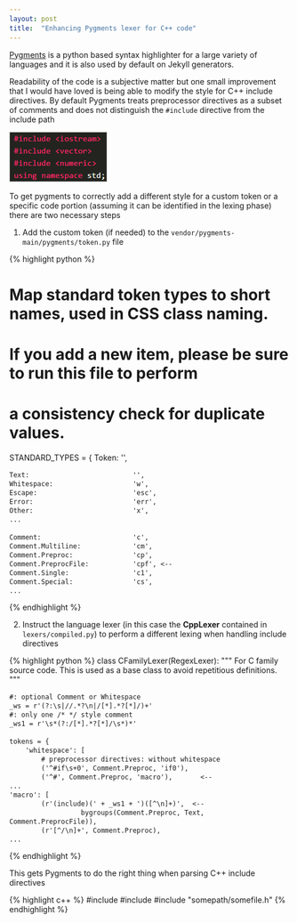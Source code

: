 ```yaml
---
layout: post
title:  "Enhancing Pygments lexer for C++ code"
---
```


[Pygments](http://pygments.org/) is a python based syntax highlighter for a large variety
of languages and it is also used by default on Jekyll generators.

Readability of the code is a subjective matter but one small improvement that
I would have loved is being able to modify the style for C++ include directives.
By default Pygments treats preprocessor directives as a subset of comments and
does not distinguish the `#include` directive from the include path

![include first](/images/posts/enhancingpygments1.png)

To get pygments to correctly add a different style for a custom token or a specific
code portion (assuming it can be identified in the lexing phase) there are two
necessary steps

1) Add the custom token (if needed) to the `vendor/pygments-main/pygments/token.py` file

{% highlight python %}
# Map standard token types to short names, used in CSS class naming.
# If you add a new item, please be sure to run this file to perform
# a consistency check for duplicate values.
STANDARD_TYPES = {
    Token:                         '',

    Text:                          '',
    Whitespace:                    'w',
    Escape:                        'esc',
    Error:                         'err',
    Other:                         'x',
    ...

    Comment:                       'c',
    Comment.Multiline:             'cm',
    Comment.Preproc:               'cp',
    Comment.PreprocFile:           'cpf', <--
    Comment.Single:                'c1',
    Comment.Special:               'cs',
    ...
{% endhighlight %}

2) Instruct the language lexer (in this case the **CppLexer** contained in `lexers/compiled.py`)
to perform a different lexing when handling include directives

{% highlight python %}
class CFamilyLexer(RegexLexer):
    """
    For C family source code.  This is used as a base class to avoid repetitious
    definitions.
    """

    #: optional Comment or Whitespace
    _ws = r'(?:\s|//.*?\n|/[*].*?[*]/)+'
    #: only one /* */ style comment
    _ws1 = r'\s*(?:/[*].*?[*]/\s*)*'

    tokens = {
        'whitespace': [
            # preprocessor directives: without whitespace
            ('^#if\s+0', Comment.Preproc, 'if0'),
            ('^#', Comment.Preproc, 'macro'),       <--
	...
	'macro': [
            (r'(include)(' + _ws1 + ')([^\n]+)',  <--
                      bygroups(Comment.Preproc, Text, Comment.PreprocFile)),
            (r'[^/\n]+', Comment.Preproc),
	...
{% endhighlight %}

This gets Pygments to do the right thing when parsing C++ include directives

{% highlight c++ %}
#include <iostream>
#include <vector>
#include "somepath/somefile.h"
{% endhighlight %}
